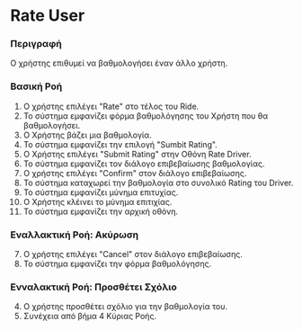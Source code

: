 # Rate User

### Περιγραφή

Ο χρήστης επιθυμεί να βαθμολογήσει έναν άλλο χρήστη.

### Βασική Ροή

1. Ο χρήστης επιλέγει "Rate" στο τέλος του Ride.
2. Το σύστημα εμφανίζει φόρμα βαθμολόγησης του Χρήστη που θα βαθμολογήσει.
3. Ο Χρήστης βάζει μια βαθμολογία.
4. Το σύστημα εμφανίζει την επιλογή "Sumbit Rating".
5. Ο Χρήστης επιλέγει "Submit Rating" στην Οθόνη Rate Driver.
6. Το σύστημα εμφανίζει τον διάλογο επιβεβαίωσης βαθμολογίας.
7. Ο χρήστης επιλέγει "Confirm" στον διάλογο επιβεβαίωσης.
8. To σύστημα καταχωρεί την βαθμολογία στο συνολικό Rating του Driver.
9. Το σύστημα εμφανίζει μύνημα επιτυχίας.
10. Ο Χρήστης κλέινει το μύνημα επιτιχίας.
11. Το σύστημα εμφανίζει την αρχική οθόνη.

### Εναλλακτική Ροή: Ακύρωση

7.  Ο χρήστης επιλέγει "Cancel" στον διάλογο επιβεβαίωσης.
8.  Το σύστημα εμφανίζει την φόρμα βαθμολόγησης.

### Ενναλακτική Ροή: Προσθέτει Σχόλιο

4. Ο χρήστης προσθέτει σχόλιο για την βαθμολογία του.
5. Συνέχεια από βήμα 4 Κύριας Ροής.

